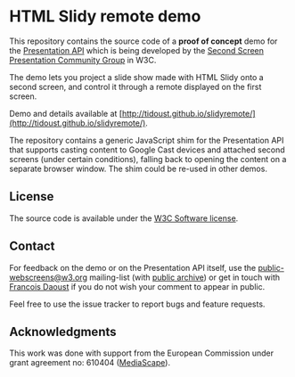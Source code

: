 # HTML Slidy remote demo

This repository contains the source code of a **proof of concept** demo for the [Presentation API](http://webscreens.github.io/presentation-api/) which is being developed by the [Second Screen Presentation Community Group](http://www.w3.org/community/webscreens/) in W3C.

The demo lets you project a slide show made with HTML Slidy onto a second screen, and control it through a remote displayed on the first screen.

Demo and details available at [http://tidoust.github.io/slidyremote/](http://tidoust.github.io/slidyremote/).

The repository contains a generic JavaScript shim for the Presentation API that supports casting content to Google Cast devices and attached second screens (under certain conditions), falling back to opening the content on a separate browser window. The shim could be re-used in other demos.

## License

The source code is available under the <a href="http://www.w3.org/Consortium/Legal/2002/copyright-software-20021231">W3C Software license</a>.</p>

## Contact

For feedback on the demo or on the Presentation API itself, use the [public-webscreens@w3.org](mailto:public-webscreens@w3.org) mailing-list (with [public archive](http://lists.w3.org/Archives/Public/public-webscreens/)) or get in touch with [Francois Daoust](mailto:fd@w3.org) if you do not wish your comment to appear in public.

Feel free to use the issue tracker to report bugs and feature requests.

## Acknowledgments

This work was done with support from the European Commission under grant agreement no: 610404 ([MediaScape](http://www.mediascapeproject.eu/)).
